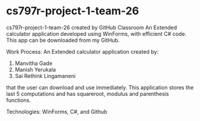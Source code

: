 # cs797r-project-1-team-26
cs797r-project-1-team-26 created by GitHub Classroom
An Extended calculator application developed using WinForms, with efficient C# code. This app can be downloaded from my GitHub.


Work Process:
An Extended calculator application created by:
1. Manvitha Gade
2. Manish Yerukala
3. Sai Rethink Lingamaneni

that the user can download and use immediately. This application stores the last 5 computations and has squareroot, modulus and parenthesis functions.

Technologies:
WinForms, C#, and Github
